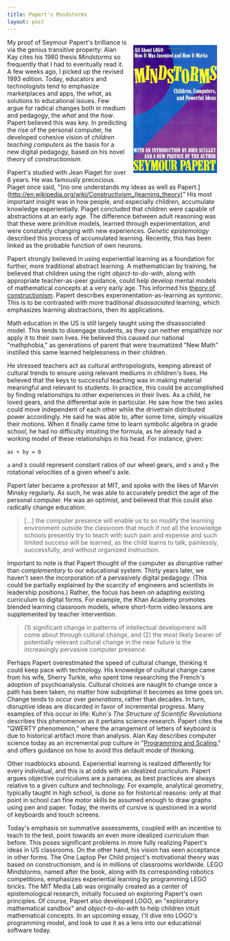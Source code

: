 ```yaml
---
title: Papert's Mindstorms
layout: post
---
```


<img src="/images/mindstorms.jpg" style="height: auto; width: 195px; margin: 15px; float: right;">

My proof of Seymour Papert's brilliance is via the genius transitive property: Alan Kay cites his 1980 thesis *Mindstorms* so frequently that I had to eventually read it. A few weeks ago, I picked up the revised 1993 edition. Today, educators and technologists tend to emphasize marketplaces and apps, the *what*, as solutions to educational issues. Few argue for radical changes both in medium and pedagogy, the *what* and the *how*. Papert believed this was key. In predicting the rise of the personal computer, he developed cohesive vision of *children teaching computers* as the basis for a new digital pedagogy, based on his novel theory of *constructionism*.

Papert's studied with Jean Piaget for over 6 years. He was famously precocious. Piaget once said, "[no one understands my ideas as well as Papert.](http://en.wikipedia.org/wiki/Constructivism_(learning_theory)" His most important insight was in how people, and especially children, accumulate knowledge experientially. Piaget concluded that children were capable of abstractions at an early age. The difference between adult reasoning was that these were primitive models, learned through experimentation, and were constantly changing with new experiences. *Genetic epistemology* described this process of accumulated learning. Recently, this has been linked as the probable function of own neurons.

Papert strongly believed in using experiential learning as a foundation for further, more traditional abstract learning. A mathematician by training, he believed that children using the right *object-to-do-with*, along with appropriate teacher-as-peer guidance, could help develop mental models of mathematical concepts at a very early age. This informed his [theory of constructionism](http://wiki.laptop.org/go/Constructionism). Papert describes experimentation-as-learning as *syntonic*. This is to be contrasted with more traditional *disassociated* learning, which emphasizes learning abstractions, then its applications. 

Math education in the US is still largely taught using the disassociated model. This tends to disengage students, as they can neither empathize nor apply it to their own lives. He believed this caused our national "mathphobia," as generations of parent that were traumatized "New Math" instilled this same learned helplessness in their children.

He stressed teachers act as cultural anthropologists, keeping abreast of cultural trends to ensure using relevant mediums in children's lives. He believed that the keys to successful teaching was in making material meaningful and relevant to students. In practice, this could be accomplished by finding relationships to other experiences in their lives. As a child, he loved gears, and the differential axle in particular. He saw how the two axles could move independent of each other while the drivetrain distributed power accordingly. He said he was able to, after some time, simply visualize their motions. When it finally came time to learn symbolic algebra in grade school, he had no difficulty intuiting the formula, as he already had a working model of these relationships in his head. For instance, given:

	ax + by = 0

`a`  and `b` could represent constant ratios of our wheel gears, and `x` and `y` the rotational velocities of a given wheel's axle.

Papert later became a professor at MIT, and spoke with the likes of Marvin Minsky regularly. As such, he was able to accurately predict the age of the personal computer. He was an optimist, and believed that this could also radically change education:

> \[...\] the computer presence will enable us to so modify the learning environment outside the classroom that much if not all the knowledge schools presently try to teach with such pain and expense and such limited success will be learned, as the child learns to talk, painlessly, successfully, and without organized instruction.

Important to note is that Papert thought of the computer as *disruptive* rather than *complementary* to our educational system. Thirty years later, we haven't seen the incorporation of a pervasively digital pedagogy. (This could be partially explained by the scarcity of engineers and scientists in leadership positions.) Rather, the focus has been on adapting existing curriculum to digital forms. For example, the Khan Academy promotes blended learning classroom models, where short-form video lessons are supplemented by teacher intervention.

> (1) significant change in patterns of intellectual development will come about through cultural change, and (2) the most likely bearer of potentially relevant cultural change in the near future is the increasingly pervasive computer presence.

Perhaps Papert overestimated the speed of cultural change, thinking it could keep pace with technology. His knowedge of cultural change came from his wife, Sherry Turkle, who spent time researching the French's adoption of psychoanalysis. Cultural choices are naught to change once a path has been taken, no matter how suboptimal it becomes as time goes on. Change tends to occur over *generations*, rather than decades. In turn, disruptive ideas are discarded in favor of incremental progress. Many examples of this occur in life: Kuhn's *The Structure of Scientific Revolutions* describes this phenomenon as it pertains science research. Papert cites the "QWERTY phenomenon," where the arrangement of letters of keyboard is due to historical artifact more than analysis. Alan Kay describes computer science today as an incremental pop culture in "[Programming and Scaling](https://www.tele-task.de/archive/video/flash/14029/)," and offers guidance on how to avoid this default mode of thinking.

Other roadblocks abound. Experiential learning is realized differently for every individual, and this is at odds with an idealized curriculum. Papert argues objective curriculums are a panacea, as best practices are always relative to a given culture and technology. For example, analytical geometry, typically taught in high school, is done so for historical reasons: only at that point in school can fine motor skills be assumed enough to draw graphs using pen and paper. Today, the merits of cursive is questioned in a world of keyboards and touch screens.

Today's emphasis on summative assessments, coupled with an incentive to teach to the test, point towards an even more idealized curriculum than before. This poses significant problems in more fully realizing Papert's ideas in US classrooms. On the other hand, his vision has seen acceptance in other forms. The One Laptop Per Child project's motivational theory was based on constructionism, and is in millions of classrooms worldwide. LEGO Mindstorms, named after the book, along with its corresponding robotics competitions, emphasizes experiential learning by programming LEGO bricks. The MIT Media Lab was originally created as a center of epistemological research, initially focused on exploring  Papert's own principles. Of course, Papert also developed LOGO, an "exploratory mathematical sandbox" and *object-to-do-with* to help children intuit mathematical concepts. In an upcoming essay, I'll dive into LOGO's programming model, and look to use it as a lens into our educational software today.

